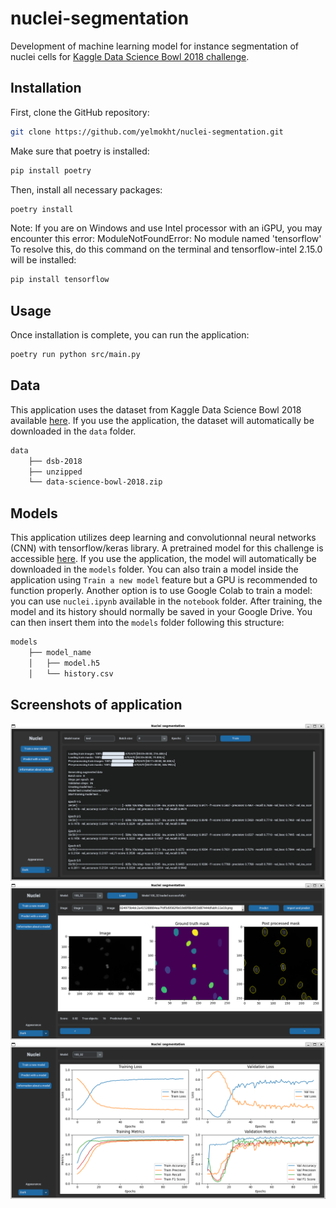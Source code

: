 # nuclei-segmentation

Development of machine learning model for instance segmentation of nuclei cells for [Kaggle Data Science Bowl 2018 challenge](https://www.kaggle.com/c/data-science-bowl-2018). 

## Installation

First, clone the GitHub repository:

```bash
git clone https://github.com/yelmokht/nuclei-segmentation.git
```

Make sure that poetry is installed:

```bash
pip install poetry
```

Then, install all necessary packages:

```bash
poetry install
```

Note: If you are on Windows and use Intel processor with an iGPU, you may encounter this error: ModuleNotFoundError: No module named 'tensorflow'
To resolve this, do this command on the terminal and tensorflow-intel 2.15.0 will be installed:

```bash
pip install tensorflow
```

## Usage

Once installation is complete, you can run the application:

```bash
poetry run python src/main.py
```

## Data

This application uses the dataset from Kaggle Data Science Bowl 2018 available [here](https://drive.google.com/file/d/16gp8kPxMFrSDiLjgw2eaZmtrDccOjKKR/view?usp=sharing). If you use the application, the dataset will automatically be downloaded in the `data` folder.

```markdown
data
    ├── dsb-2018
    ├── unzipped
    └── data-science-bowl-2018.zip
```

## Models

This application utilizes deep learning and convolutionnal neural networks (CNN) with tensorflow/keras library. A pretrained model for this challenge is accessible [here](https://drive.google.com/drive/folders/1u1wopGBqXz7Qn5MnICORHx81nz30mZhL?usp=sharing). If you use the application, the model will automatically be downloaded in the `models` folder. You can also train a model inside the application using `Train a new model` feature but a GPU is recommended to function properly. Another option is to use Google Colab to train a model: you can use `nuclei.ipynb` available in the `notebook` folder. After training, the model and its history should normally be saved in your Google Drive. You can then insert them into the `models` folder following this structure:

```markdown
models
    ├── model_name
    │   ├── model.h5
    │   └── history.csv
```

## Screenshots of application

![Training of a model with DSB dataset](screenshots/training.png)
![Prediction of nuclei with trained model with some metrics](screenshots/inference.png)
![Performance of a mode](screenshots/performance.png)
